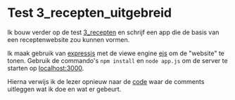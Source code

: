 # Test 3_recepten_uitgebreid #

Ik bouw verder op de test [3_recepten](https://github.com/AdrianMrn/Research-MongoDB/tree/master/tests/3_recepten) en schrijf een app die de basis van een receptenwebsite zou kunnen vormen.

Ik maak gebruik van [expressjs](https://www.npmjs.com/package/express) met de viewe engine [ejs](https://www.npmjs.com/package/ejs) om de "website" te tonen. Gebruik de commando's `npm install` en `node app.js` om de server te starten op [localhost:3000](http://localhost:3000).

Hierna verwijs ik de lezer opnieuw naar de [code](https://github.com/AdrianMrn/Research-MongoDB/blob/master/tests/4_recepten_website/app.js) waar de comments uitleggen wat ik doe en wat er gebeurt.